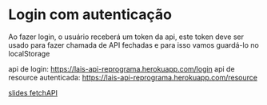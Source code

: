 # Login com autenticação

Ao fazer login, o usuário receberá um token da api, este token deve ser usado para fazer chamada de API fechadas e para isso vamos guardá-lo no localStorage

api de login: https://lais-api-reprograma.herokuapp.com/login
api de resource autenticada: https://lais-api-reprograma.herokuapp.com/resource

[slides fetchAPI](https://docs.google.com/presentation/d/1_eaIDf3Iqop-RSuTeE8sLmooiIhKNV4L8ThHDYDCuG0/edit?usp=sharing)

